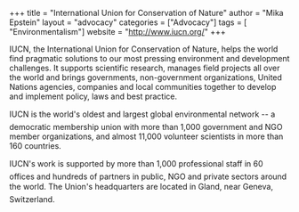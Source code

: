 +++
title = "International Union for Conservation of Nature"
author = "Mika Epstein"
layout = "advocacy"
categories = ["Advocacy"]
tags = [ "Environmentalism"]
website = "http://www.iucn.org/"
+++

IUCN, the International Union for Conservation of Nature, helps the world find pragmatic solutions to our most pressing environment and development challenges. It supports scientific research, manages field projects all over the world and brings governments, non-government organizations, United Nations agencies, companies and local communities together to develop and implement policy, laws and best practice.

IUCN is the world's oldest and largest global environmental network -- a democratic membership union with more than 1,000 government and NGO member organizations, and almost 11,000 volunteer scientists in more than 160 countries.

IUCN's work is supported by more than 1,000 professional staff in 60 offices and hundreds of partners in public, NGO and private sectors around the world. The Union's headquarters are located in Gland, near Geneva, Switzerland.
